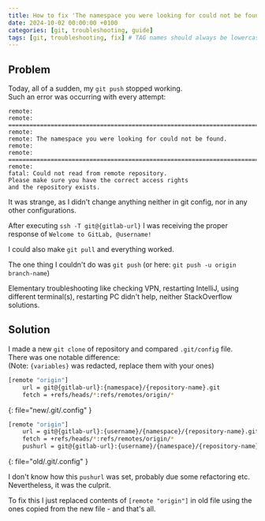 ```yaml
---
title: How to fix 'The namespace you were looking for could not be found.' problem with Git
date: 2024-10-02 00:00:00 +0100
categories: [git, troubleshooting, guide]
tags: [git, troubleshooting, fix] # TAG names should always be lowercase
---
```


## Problem

Today, all of a sudden, my `git push` stopped working.  
Such an error was occurring with every attempt:

```
remote:
remote: ========================================================================
remote:
remote: The namespace you were looking for could not be found.
remote:
remote: ========================================================================
remote:
fatal: Could not read from remote repository.
Please make sure you have the correct access rights
and the repository exists.
```

It was strange, as I didn't change anything neither in git config, nor in any other configurations.

After executing `ssh -T git@{gitlab-url}` I was receiving the proper response of `Welcome to GitLab, @username!`

I could also make `git pull` and everything worked.

The one thing I couldn't do was `git push` (or here: `git push -u origin branch-name`)

Elementary troubleshooting like checking VPN, restarting IntelliJ, using different terminal(s), restarting PC didn't help, neither StackOverflow solutions.

## Solution

I made a new `git clone` of repository and compared `.git/config` file.  
There was one notable difference:  
(Note: `{variables}` was redacted, replace them with your ones)

```bash
[remote "origin"]
	url = git@{gitlab-url}:{namespace}/{repository-name}.git
	fetch = +refs/heads/*:refs/remotes/origin/*
```
{: file="new/.git/.config" }

```bash
[remote "origin"]
	url = git@{gitlab-url}:{username}/{namespace}/{repository-name}.git
	fetch = +refs/heads/*:refs/remotes/origin/*
	pushurl = git@{gitlab-url}:{username}/{namespace}/{repository-name}.gitgitlab-ci-token:@git@{gitlab-url}:{namespace}/{repository-name}.git
```
{: file="old/.git/.config" }

I don't know how this `pushurl` was set, probably due some refactoring etc.  
Nevertheless, it was the culprit.

To fix this I just replaced contents of `[remote "origin"]` in old file using the ones copied from the new file - and that's all.
